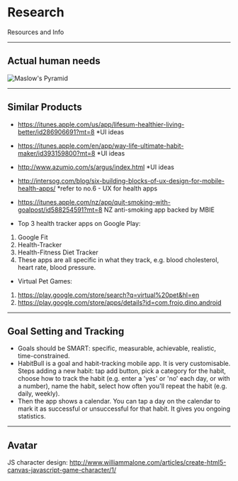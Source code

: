 # Research
Resources and Info

----
## Actual human needs

![Maslow's Pyramid](https://media.licdn.com/mpr/mpr/shrinknp_800_800/p/3/005/0ab/1d1/0bddb88.jpg)

----
## Similar Products
* https://itunes.apple.com/us/app/lifesum-healthier-living-better/id286906691?mt=8 *UI ideas
* https://itunes.apple.com/en/app/way-life-ultimate-habit-maker/id393159800?mt=8 *UI ideas
* http://www.azumio.com/s/argus/index.html *UI ideas
* http://intersog.com/blog/six-building-blocks-of-ux-design-for-mobile-health-apps/ *refer to no.6 - UX for health apps
* https://itunes.apple.com/nz/app/quit-smoking-with-goalpost/id588254591?mt=8 NZ anti-smoking app backed by MBIE

* Top 3 health tracker apps on Google Play:
1) Google Fit
2) Health-Tracker
3) Health-Fitness Diet Tracker
4) These apps are all specific in what they track, e.g. blood cholesterol, heart rate, blood pressure.

* Virtual Pet Games:
1) https://play.google.com/store/search?q=virtual%20pet&hl=en
2) https://play.google.com/store/apps/details?id=com.frojo.dino.android

----
## Goal Setting and Tracking
* Goals should be SMART: specific, measurable, achievable, realistic, time-constrained.
* HabitBull is a goal and habit-tracking mobile app. It is very customisable. Steps adding a new habit: tap add button, pick a category for the habit, choose how to track the habit (e.g. enter a 'yes' or 'no' each day, or with a number), name the habit, select how often you'll repeat the habit (e.g. daily, weekly).
* Then the app shows a calendar. You can tap a day on the calendar to mark it as successful or unsuccessful for that habit. It gives you ongoing statistics.

----
## Avatar

JS character design:
http://www.williammalone.com/articles/create-html5-canvas-javascript-game-character/1/
